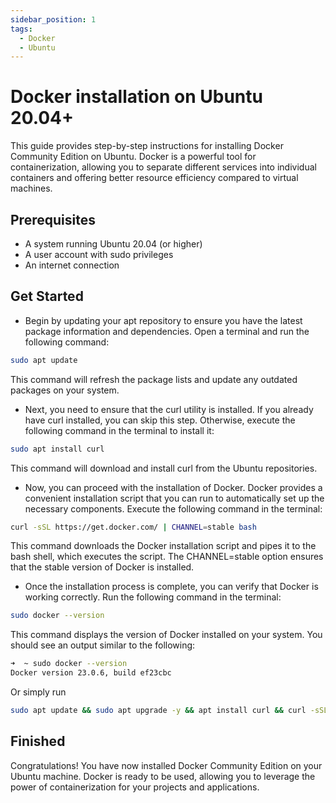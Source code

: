 ```yaml
---
sidebar_position: 1
tags:
  - Docker
  - Ubuntu
---
```


# Docker installation on Ubuntu 20.04+

This guide provides step-by-step instructions for installing Docker Community Edition on Ubuntu. Docker is a powerful tool for containerization, allowing you to separate different services into individual containers and offering better resource efficiency compared to virtual machines.

## Prerequisites

- A system running Ubuntu 20.04 (or higher)
- A user account with sudo privileges
- An internet connection

## Get Started

- Begin by updating your apt repository to ensure you have the latest package information and dependencies. Open a terminal and run the following command:

```bash
sudo apt update
```

This command will refresh the package lists and update any outdated packages on your system.

- Next, you need to ensure that the curl utility is installed. If you already have curl installed, you can skip this step. Otherwise, execute the following command in the terminal to install it:

```bash
sudo apt install curl
```

This command will download and install curl from the Ubuntu repositories.

- Now, you can proceed with the installation of Docker. Docker provides a convenient installation script that you can run to automatically set up the necessary components. Execute the following command in the terminal:

```bash
curl -sSL https://get.docker.com/ | CHANNEL=stable bash
```

This command downloads the Docker installation script and pipes it to the bash shell, which executes the script. The CHANNEL=stable option ensures that the stable version of Docker is installed.

- Once the installation process is complete, you can verify that Docker is working correctly. Run the following command in the terminal:

```bash
sudo docker --version
```

This command displays the version of Docker installed on your system. You should see an output similar to the following:

```bash
➜  ~ sudo docker --version
Docker version 23.0.6, build ef23cbc
```

Or simply run

```bash
sudo apt update && sudo apt upgrade -y && apt install curl && curl -sSL https://get.docker.com/ | CHANNEL=stable bash
```

## Finished

Congratulations! You have now installed Docker Community Edition on your Ubuntu machine. Docker is ready to be used, allowing you to leverage the power of containerization for your projects and applications.
